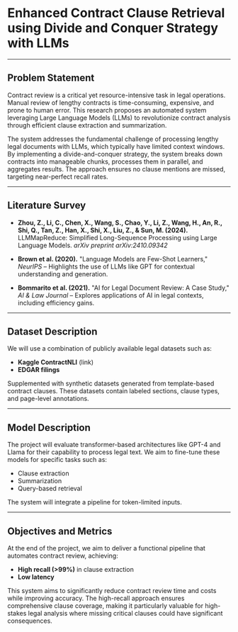 # Enhanced Contract Clause Retrieval using Divide and Conquer Strategy with LLMs


---

## Problem Statement

Contract review is a critical yet resource-intensive task in legal operations. Manual review of lengthy contracts is time-consuming, expensive, and prone to human error. This research proposes an automated system leveraging Large Language Models (LLMs) to revolutionize contract analysis through efficient clause extraction and summarization.

The system addresses the fundamental challenge of processing lengthy legal documents with LLMs, which typically have limited context windows. By implementing a divide-and-conquer strategy, the system breaks down contracts into manageable chunks, processes them in parallel, and aggregates results. The approach ensures no clause mentions are missed, targeting near-perfect recall rates.

---

## Literature Survey

- **Zhou, Z., Li, C., Chen, X., Wang, S., Chao, Y., Li, Z., Wang, H., An, R., Shi, Q., Tan, Z., Han, X., Shi, X., Liu, Z., & Sun, M. (2024).** LLMMapReduce: Simplified Long-Sequence Processing using Large Language Models. *arXiv preprint arXiv:2410.09342*

- **Brown et al. (2020).** "Language Models are Few-Shot Learners," *NeurIPS* – Highlights the use of LLMs like GPT for contextual understanding and generation.

- **Bommarito et al. (2021).** "AI for Legal Document Review: A Case Study," *AI & Law Journal* – Explores applications of AI in legal contexts, including efficiency gains.

---

## Dataset Description

We will use a combination of publicly available legal datasets such as:

- **Kaggle ContractNLI** (link)  
- **EDGAR filings**

Supplemented with synthetic datasets generated from template-based contract clauses. These datasets contain labeled sections, clause types, and page-level annotations.

---

## Model Description

The project will evaluate transformer-based architectures like GPT-4 and Llama for their capability to process legal text. We aim to fine-tune these models for specific tasks such as:

- Clause extraction  
- Summarization  
- Query-based retrieval  

The system will integrate a pipeline for token-limited inputs.

---

## Objectives and Metrics

At the end of the project, we aim to deliver a functional pipeline that automates contract review, achieving:

- **High recall (>99%)** in clause extraction  
- **Low latency**  

This system aims to significantly reduce contract review time and costs while improving accuracy. The high-recall approach ensures comprehensive clause coverage, making it particularly valuable for high-stakes legal analysis where missing critical clauses could have significant consequences.
